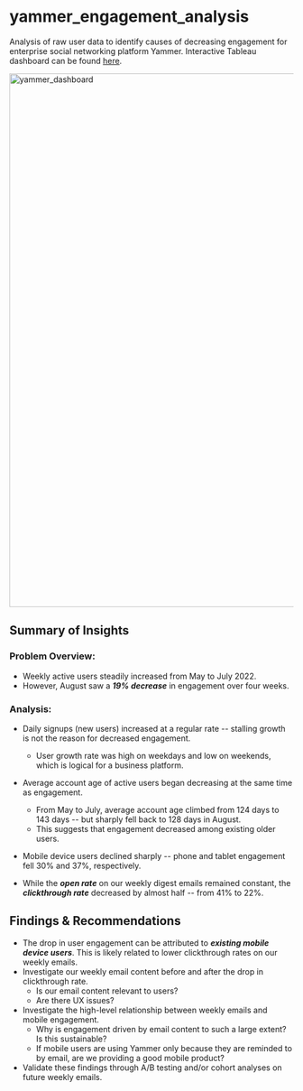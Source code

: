 # yammer_engagement_analysis
Analysis of raw user data to identify causes of decreasing engagement for enterprise social networking platform Yammer. Interactive Tableau dashboard can be found [here](https://public.tableau.com/views/YammerUserEngagementDashboard/UserEngagementDashboard?:language=en-US&publish=yes&:display_count=n&:origin=viz_share_link).

<img width="946" alt="yammer_dashboard" src="https://github.com/joshua-ht-cho/yammer_engagement_analysis/assets/134950540/cabb9d27-4545-4a91-bf86-26e7af3e689c">

## Summary of Insights
### Problem Overview:
- Weekly active users steadily increased from May to July 2022.
- However, August saw a ***19% decrease*** in engagement over four weeks.

### Analysis:
- Daily signups (new users) increased at a regular rate -- stalling growth is not the reason for decreased engagement.
  - User growth rate was high on weekdays and low on weekends, which is logical for a business platform.
- Average account age of active users began decreasing at the same time as engagement.
  - From May to July, average account age climbed from 124 days to 143 days -- but sharply fell back to 128 days in August.
  - This suggests that engagement decreased among existing older users.

- Mobile device users declined sharply -- phone and tablet engagement fell 30% and 37%, respectively.
- While the ***open rate*** on our weekly digest emails remained constant, the ***clickthrough rate*** decreased by almost half -- from 41% to 22%.

## Findings & Recommendations
- The drop in user engagement can be attributed to ***existing mobile device users***. This is likely related to lower clickthrough rates on our weekly emails.
- Investigate our weekly email content before and after the drop in clickthrough rate.
  - Is our email content relevant to users?
  - Are there UX issues?
- Investigate the high-level relationship between weekly emails and mobile engagement.
  - Why is engagement driven by email content to such a large extent? Is this sustainable?
  - If mobile users are using Yammer only because they are reminded to by email, are we providing a good mobile product?
- Validate these findings through A/B testing and/or cohort analyses on future weekly emails.
